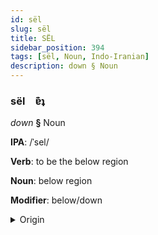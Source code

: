 ```yaml
---
id: sël
slug: sël
title: SËL
sidebar_position: 394
tags: [sël, Noun, Indo-Iranian]
description: down § Noun
---
```


### sël&emsp;<span kind="abugida">ɐ͊ʇ</span>

*down* **§** Noun

**IPA**: /ˈsel/

**Verb**: to be the below region

**Noun**: below region

**Modifier**: below/down

<details>
    <summary>Origin</summary>
    Persian زیر zir [zeːɾ]<br/>
    <em>Indo-Iranian Language Family</em>
</details>